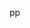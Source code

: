 pp

<!---
DakillerV/DakillerV is a ✨ special ✨ repository because its `README.md` (this file) appears on your GitHub profile.
You can click the Preview link to take a look at your changes.
--->
